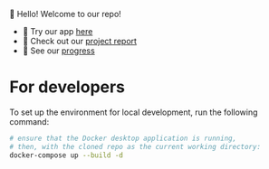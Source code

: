 👋 Hello! Welcome to our repo!

- 🎉 Try our app [here](https://frontend-pzsuad4zva-as.a.run.app/login)
- 📝 Check out our [project report](https://cs3219-ay2223s1.github.io/cs3219-project-ay2223s1-g22/)
- 👀 See our [progress](https://github.com/orgs/CS3219-AY2223S1/projects/18/views/4?sortedBy%5Bdirection%5D=asc&sortedBy%5BcolumnId%5D=14488831&visibleFields=%5B14488831%2C%22Title%22%2C%22Assignees%22%2C%22Status%22%5D)

# For developers

To set up the environment for local development, run the following command:

```bash
# ensure that the Docker desktop application is running,
# then, with the cloned repo as the current working directory:
docker-compose up --build -d
```
